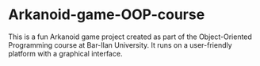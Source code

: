 # Arkanoid-game-OOP-course
This is a fun Arkanoid game project created as part of the Object-Oriented Programming course at Bar-Ilan University. It runs on a user-friendly platform with a graphical interface.
